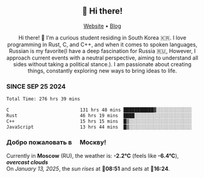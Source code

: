 <h2 align="center">👋 Hi there!</h2>
<p align="center">
  <a href="https://urdekcah.ru">Website</a> •
  <a href="https://urdekcah.blog">Blog</a>
</p>

<p align="center">
  Hi there! 👋 I'm a curious student residing in South Korea 🇰🇷. I love programming in Rust, C, and C++, and when it comes to spoken languages, Russian is my favorite(I have a deep fascination for Russia 🇷🇺, However, I approach current events with a neutral perspective, aiming to understand all sides without taking a political stance.). I am passionate about creating things, constantly exploring new ways to bring ideas to life.
</p>

### SINCE SEP 25 2024
<!--START_SECTION:waka-->
<!--LAST_WAKA_UPDATE:2025-01-13 18:30:17-->
```txt
Total Time: 276 hrs 39 mins

C                          131 hrs 48 mins ███████████▓░░░░░░░░░░░░░   46.23 %
Rust                       46 hrs 19 mins  ████░░░░░░░░░░░░░░░░░░░░░   16.25 %
C++                        15 hrs 15 mins  █▒░░░░░░░░░░░░░░░░░░░░░░░   05.35 %
JavaScript                 13 hrs 44 mins  █▒░░░░░░░░░░░░░░░░░░░░░░░   04.82 %
```
<!--END_SECTION:waka-->

<h3>Добро пожаловать в <img src="https://cdn-icons-png.flaticon.com/512/197/197408.png" width="13"/> Москву!</h3>

<!--START_SECTION:weather:moscow-->
<!--LAST_WEATHER_UPDATE:2025-01-13 18:30:16-->
Currently in **Moscow** (RU), the weather is: **-2.2°C** (feels like **-6.4°C**), ***overcast clouds***<br/>
On *January 13, 2025*, the *sun rises* at 🌅**08:51** and *sets* at 🌇**16:24**.
<!--END_SECTION:weather-->
